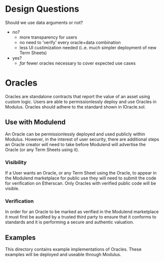 # Design Questions
Should we use data arguments or not?
- no?
    - more transparency for users
    - no need to 'verify' every oracle+data combination
    - less UI custimization needed (i..e. much simpler deployment of new Term Sheets)
- yes?
    - *far* fewer oracles necessary to cover expected use cases

# Oracles
Oracles are standalone contracts that report the value of an asset using custom logic. Users are able to permissionlessly deploy and use Oracles in Modulus. Oracles should adhere to the standard
shown in IOracle.sol.

## Use with Modulend
An Oracle can be permissionlessly deployed and used publicly within Modulus. However, in the interest of user security, there are additional steps an Oracle creator will need to take before Modulend will advertise the Oracle (or any Term Sheets using it).

### Visibility
If a User wants an Oracle, or any Term Sheet using the Oracle, to appear in the Modulend marketplace for public use
they will need to submit the code for verification on Etherscan. Only Oracles with verified public code will
be visible.

### Verification
In order for an Oracle to be marked as verified in the Modulend marketplace it must first be audited by a trusted third party to ensure that it conforms to standards and it is performing a secure and authentic valuation.

## Examples
This directory contains example implementations of Oracles. These examples will be deployed and useable through Modulus.